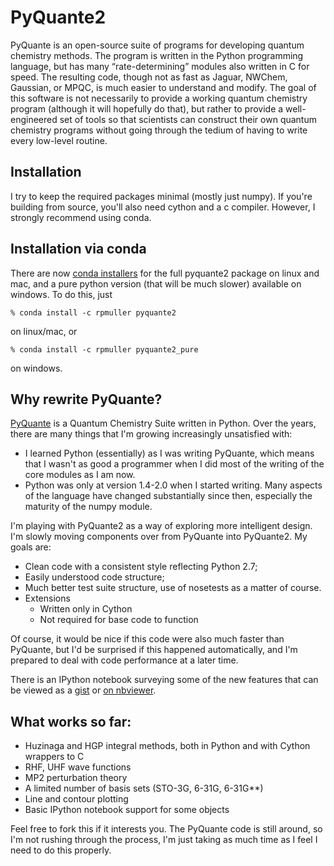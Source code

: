 # PyQuante2
PyQuante is an open-source suite of programs for developing quantum chemistry methods. The program is written in the Python programming language, but has many “rate-determining” modules also written in C for speed. The resulting code, though not as fast as Jaguar, NWChem, Gaussian, or MPQC, is much easier to understand and modify. The goal of this software is not necessarily to provide a working quantum chemistry program (although it will hopefully do that), but rather to provide a well-engineered set of tools so that scientists can construct their own quantum chemistry programs without going through the tedium of having to write every low-level routine.

## Installation
I try to keep the required packages minimal (mostly just numpy). If you're building from source, you'll also need cython and a c compiler. However, I strongly recommend using conda.

## Installation via conda
There are now [conda installers](http://anaconda.org/rpmuller) for the full pyquante2 package on linux and mac, and a pure python version (that will be much slower) available on windows. To do this, just

    % conda install -c rpmuller pyquante2

on linux/mac, or

    % conda install -c rpmuller pyquante2_pure

on windows.

## Why rewrite PyQuante?
[PyQuante](http://pyquante.sf.net) is a Quantum Chemistry Suite
written in Python. Over the years, there are many things that I'm
growing increasingly unsatisfied with:

* I learned Python (essentially) as I was writing PyQuante, which
  means that I wasn't as good a programmer when I did most of the
  writing of the core modules as I am now.
* Python was only at version 1.4-2.0 when I started writing. Many
  aspects of the language have changed substantially since then,
  especially the maturity of the numpy module.

I'm playing with PyQuante2 as a way of exploring more intelligent
design. I'm slowly moving components over from PyQuante into
PyQuante2. My goals are:

* Clean code with a consistent style reflecting Python 2.7;
* Easily understood code structure;
* Much better test suite structure, use of nosetests as a matter of
  course.
* Extensions
  - Written only in Cython
  - Not required for base code to function

Of course, it would be nice if this code were also much faster than
PyQuante, but I'd be surprised if this happened automatically, and I'm
prepared to deal with code performance at a later time.

There is an IPython notebook surveying some of the new features that
can be viewed as a [gist](https://gist.github.com/rpmuller/5745404) or
[on nbviewer](http://nbviewer.ipython.org/5745404).

## What works so far:
* Huzinaga and HGP integral methods, both in Python and with Cython wrappers to C
* RHF, UHF wave functions
* MP2 perturbation theory
* A limited number of basis sets (STO-3G, 6-31G, 6-31G**)
* Line and contour plotting
* Basic IPython notebook support for some objects

Feel free to fork this if it interests you. The PyQuante code is still
around, so I'm not rushing through the process, I'm just taking as
much time as I feel I need to do this properly.

